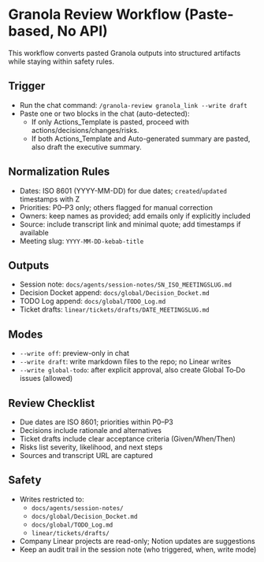 # Granola Review Workflow (Paste-based, No API)

This workflow converts pasted Granola outputs into structured artifacts while staying within safety rules.

## Trigger

- Run the chat command: `/granola-review granola_link --write draft`
- Paste one or two blocks in the chat (auto-detected):
  - If only Actions_Template is pasted, proceed with actions/decisions/changes/risks.
  - If both Actions_Template and Auto-generated summary are pasted, also draft the executive summary.

## Normalization Rules

- Dates: ISO 8601 (YYYY-MM-DD) for due dates; `created`/`updated` timestamps with Z
- Priorities: P0–P3 only; others flagged for manual correction
- Owners: keep names as provided; add emails only if explicitly included
- Source: include transcript link and minimal quote; add timestamps if available
- Meeting slug: `YYYY-MM-DD-kebab-title`

## Outputs

- Session note: `docs/agents/session-notes/SN_ISO_MEETINGSLUG.md`
- Decision Docket append: `docs/global/Decision_Docket.md`
- TODO Log append: `docs/global/TODO_Log.md`
- Ticket drafts: `linear/tickets/drafts/DATE_MEETINGSLUG.md`

## Modes

- `--write off`: preview-only in chat
- `--write draft`: write markdown files to the repo; no Linear writes
- `--write global-todo`: after explicit approval, also create Global To‑Do issues (allowed)

## Review Checklist

- Due dates are ISO 8601; priorities within P0–P3
- Decisions include rationale and alternatives
- Ticket drafts include clear acceptance criteria (Given/When/Then)
- Risks list severity, likelihood, and next steps
- Sources and transcript URL are captured

## Safety

- Writes restricted to:
  - `docs/agents/session-notes/`
  - `docs/global/Decision_Docket.md`
  - `docs/global/TODO_Log.md`
  - `linear/tickets/drafts/`
- Company Linear projects are read-only; Notion updates are suggestions
- Keep an audit trail in the session note (who triggered, when, write mode)
